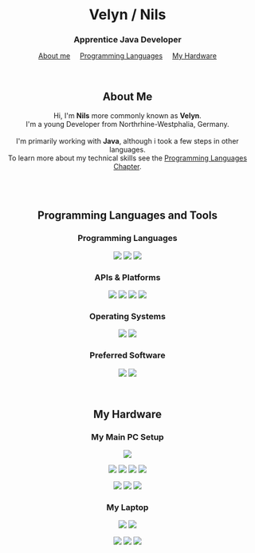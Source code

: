 <!-- Headline -->
<h1 align="center">Velyn / Nils</h1>
<h3 style="margin-bottom: 0.5rem;" align="center">Apprentice Java Developer</h3>
<span align="center">

[About me](#about-me)
&nbsp;&nbsp;&nbsp;
[Programming Languages](#programming-languages-and-tools)
&nbsp;&nbsp;&nbsp;
[My Hardware](#my-hardware)

&nbsp;

## About Me

Hi, I'm **Nils** more commonly known as **Velyn**. <br>
I'm a young Developer from Northrhine-Westphalia, Germany. <br>
<br>
I'm primarily working with **Java**, although i took a few steps in other languages. <br>
To learn more about my technical skills see the [Programming Languages Chapter](#programming-languages-and-tools). <br>
<br>

&nbsp;

## Programming Languages and Tools
### Programming Languages

![](https://img.shields.io/badge/Language-Java-informational?style=flat&logo=Java&logoColor=white&color=007396)
![](https://img.shields.io/badge/Language-JavaScript-informational?style=flat&logo=JavaScript&logoColor=white&color=F7DF1E)
![](https://img.shields.io/badge/Language-xHTML/HTML5-informational?style=flat&logo=HTML5&logoColor=white&color=E34F26)

### APIs & Platforms

![](https://img.shields.io/badge/Database-MySQL-informational?style=flat&logo=MySQL&logoColor=white&color=4479A1)
![](https://img.shields.io/badge/API-JQuery-informational?style=flat&logo=JQuery&logoColor=white&color=0769AD)
![](https://img.shields.io/badge/API-Discord_API-informational?style=flat&logo=Discord&logoColor=white&color=5865F2)
![](https://img.shields.io/badge/Platform-Java_EE-informational?style=flat&logo=Java&logoColor=white&color=007396)

### Operating Systems

![](https://img.shields.io/badge/OS-Windows-informational?style=flat&logo=Windows&logoColor=white&color=0078D6)
![](https://img.shields.io/badge/OS-Linux-informational?style=flat&logo=Linux&logoColor=white&color=FCC624)

### Preferred Software

![](https://img.shields.io/badge/Software-Eclipse_IDE-informational?style=flat&logo=EclipseIDE&logoColor=white&color=2C2255)
![](https://img.shields.io/badge/Software-DBeaver-informational?style=flat&logo=MySQL&logoColor=white&color=2C2255)

&nbsp;

## My Hardware
### My Main PC Setup
![](https://img.shields.io/badge/OS-Windows_10-informational?style=flat&logo=Windows&logoColor=white&color=0078D6)

![](https://img.shields.io/badge/CPU-Ryzen5_5600x-informational?style=flat&logo=AMD&logoColor=white&color=ED1C24)
![](https://img.shields.io/badge/GPU-GTX_1660_Super-informational?style=flat&logo=NVidia&logoColor=white&color=76B900)
![](https://img.shields.io/badge/RAM-32GB_@3600mHz-informational?style=flat&logo=Corsair&logoColor=white&color=000000)
![](https://img.shields.io/badge/SSD-2_TB_NvMe-informational?style=flat&logoColor=white&color=2bbc8a)

![](https://img.shields.io/badge/Keyboard-G910-informational?style=flat&logo=Logitech&logoColor=white&color=00B8FC)
![](https://img.shields.io/badge/Mouse-G903-informational?style=flat&logo=Logitech&logoColor=white&color=00B8FC)
![](https://img.shields.io/badge/Headset-Virtuoso_SE-informational?style=flat&logo=Corsair&logoColor=white&color=000000)

### My Laptop

![](https://img.shields.io/badge/Laptop-Surface_Pro_7-informational?style=flat&logo=Windows&logoColor=white&color=0078D6)
![](https://img.shields.io/badge/OS-Windows_11-informational?style=flat&logo=Windows&logoColor=white&color=0078D6)

![](https://img.shields.io/badge/CPU-i5_1035G4-informational?style=flat&logo=Intel&logoColor=white&color=0071C5)
![](https://img.shields.io/badge/RAM-8GB-informational?style=flat&logoColor=white&color=2bbc8a)
![](https://img.shields.io/badge/SSD-256GB-informational?style=flat&logoColor=white&color=2bbc8a)

</span>
